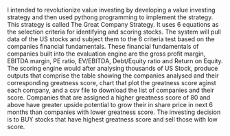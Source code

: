 I intended to revolutionize value investing by developing a value investing strategy and then used pythong programming to implement the strategy. This strategy is called The Great Company Strategy.
It uses 6 equations as the selection criteria for identifying and scoring stocks. The system will pull data of the US stocks and subject them to the 6 criteria test based on the companies financial fundamentals.
These financial fundamentals of companies built into the evaluation engine are the gross profit margin, EBITDA margin, PE ratio, EV/EBITDA, Debt/Equity ratio and Return on Equity.
The scoring engine would after analysing thousands of US Stock, produce  outputs that comprise the table showing the companies analysed and their corresponding greatness score, chart that plot the greatness score aginst each company, and a csv file to download the list of companies and their score.
Companies that are assigned a higher greatness score of 80 and above have greater upside potential to grow their in share price in next 6 months than companies with lower greatness score.
The investing decision is to BUY stocks that have highest greatness score and sell those with low score.
